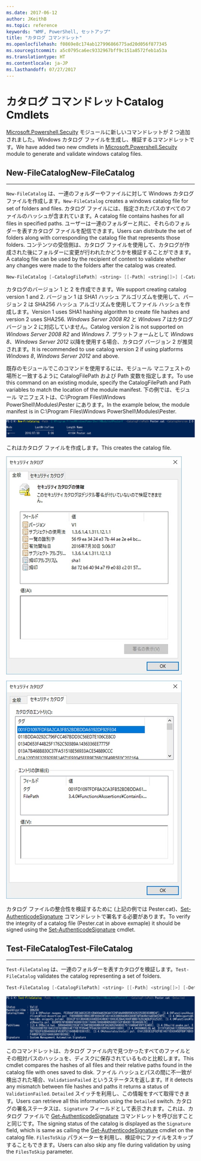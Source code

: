 ```yaml
---
ms.date: 2017-06-12
author: JKeithB
ms.topic: reference
keywords: "WMF, PowerShell, セットアップ"
title: "カタログ コマンドレット"
ms.openlocfilehash: f0869e8c174ab127996866775ad20d056f877345
ms.sourcegitcommit: a5c0795ca6ec9332967bff9c151a8572feb1a53a
ms.translationtype: HT
ms.contentlocale: ja-JP
ms.lasthandoff: 07/27/2017
---
```

# <a name="catalog-cmdlets"></a><span data-ttu-id="a6cc9-103">カタログ コマンドレット</span><span class="sxs-lookup"><span data-stu-id="a6cc9-103">Catalog Cmdlets</span></span>  

<span data-ttu-id="a6cc9-104">[Microsoft.Powershell.Secuity](https://technet.microsoft.com/en-us/library/hh847877.aspx) モジュールに新しいコマンドレットが 2 つ追加されました。Windows カタログ ファイルを生成し、検証するコマンドレットです。</span><span class="sxs-lookup"><span data-stu-id="a6cc9-104">We have added two new cmdlets in [Microsoft.Powershell.Secuity](https://technet.microsoft.com/en-us/library/hh847877.aspx) module to generate and validate windows catalog files.</span></span>  

## <a name="new-filecatalog"></a><span data-ttu-id="a6cc9-105">New-FileCatalog</span><span class="sxs-lookup"><span data-stu-id="a6cc9-105">New-FileCatalog</span></span> 
--------------------------------

<span data-ttu-id="a6cc9-106">`New-FileCatalog` は、一連のフォルダーやファイルに対して Windows カタログ ファイルを作成します。</span><span class="sxs-lookup"><span data-stu-id="a6cc9-106">`New-FileCatalog` creates a windows catalog file for set of folders and files.</span></span> <span data-ttu-id="a6cc9-107">カタログ ファイルには、指定されたパスのすべてのファイルのハッシュが含まれています。</span><span class="sxs-lookup"><span data-stu-id="a6cc9-107">A catalog file contains hashes for all files in specified paths.</span></span> <span data-ttu-id="a6cc9-108">ユーザーは一連のフォルダーと共に、それらのフォルダーを表すカタログ ファイルを配信できます。</span><span class="sxs-lookup"><span data-stu-id="a6cc9-108">Users can distribute the set of folders along with corresponding the catalog file that represents those folders.</span></span> <span data-ttu-id="a6cc9-109">コンテンツの受信側は、カタログ ファイルを使用して、カタログが作成された後にフォルダーに変更が行われたかどうかを検証することができます。</span><span class="sxs-lookup"><span data-stu-id="a6cc9-109">A catalog file can be used by the recipient of content to validate whether any changes were made to the folders after the catalog was created.</span></span>    

```powershell
New-FileCatalog [-CatalogFilePath] <string> [[-Path] <string[]>] [-CatalogVersion <int>] [-WhatIf] [-Confirm] [<CommonParameters>]
```
<span data-ttu-id="a6cc9-110">カタログのバージョン 1 と 2 を作成できます。</span><span class="sxs-lookup"><span data-stu-id="a6cc9-110">We support creating catalog version 1 and 2.</span></span> <span data-ttu-id="a6cc9-111">バージョン 1 は SHA1 ハッシュ アルゴリズムを使用して、バージョン 2 は SHA256 ハッシュ アルゴリズムを使用してファイル ハッシュを作成します。</span><span class="sxs-lookup"><span data-stu-id="a6cc9-111">Version 1 uses SHA1 hashing algorithm to create file hashes and version 2 uses SHA256.</span></span> <span data-ttu-id="a6cc9-112">*Windows Server 2008 R2* と *Windows 7* はカタログ バージョン 2 に対応していません。</span><span class="sxs-lookup"><span data-stu-id="a6cc9-112">Catalog version 2 is not supported on *Windows Server 2008 R2* and *Windows 7*.</span></span> <span data-ttu-id="a6cc9-113">プラットフォームとして *Windows 8*、*Windows Server 2012* 以降を使用する場合、カタログ バージョン 2 が推奨されます。</span><span class="sxs-lookup"><span data-stu-id="a6cc9-113">It is recommended to use catalog version 2 if using platforms *Windows 8*, *Windows Server 2012* and above.</span></span>  

<span data-ttu-id="a6cc9-114">既存のモジュールでこのコマンドを使用するには、モジュール マニフェストの場所と一致するように CatalogFilePath および Path 変数を指定します。</span><span class="sxs-lookup"><span data-stu-id="a6cc9-114">To use this command on an existing module, specify the CatalogFilePath and Path variables to match the location of the module manifest.</span></span> <span data-ttu-id="a6cc9-115">下の例では、モジュール マニフェストは、C:\Program Files\Windows PowerShell\Modules\Pester にあります。</span><span class="sxs-lookup"><span data-stu-id="a6cc9-115">In the example below, the module manifest is in C:\Program Files\Windows PowerShell\Modules\Pester.</span></span> 

![](../images/NewFileCatalog.jpg)

<span data-ttu-id="a6cc9-116">これはカタログ ファイルを作成します。</span><span class="sxs-lookup"><span data-stu-id="a6cc9-116">This creates the catalog file.</span></span> 

![](../images/CatalogFile1.jpg)  

![](../images/CatalogFile2.jpg) 

<span data-ttu-id="a6cc9-117">カタログ ファイルの整合性を検証するために (上記の例では Pester.cat)、[Set-AuthenticodeSignature](https://technet.microsoft.com/library/hh849819.aspx) コマンドレットで署名する必要があります。</span><span class="sxs-lookup"><span data-stu-id="a6cc9-117">To verify the integrity of a catalog file (Pester.cat in above exmaple) it should be signed using the [Set-AuthenticodeSignature](https://technet.microsoft.com/library/hh849819.aspx) cmdlet.</span></span>   


## <a name="test-filecatalog"></a><span data-ttu-id="a6cc9-118">Test-FileCatalog</span><span class="sxs-lookup"><span data-stu-id="a6cc9-118">Test-FileCatalog</span></span> 
--------------------------------

<span data-ttu-id="a6cc9-119">`Test-FileCatalog` は、一連のフォルダーを表すカタログを検証します。</span><span class="sxs-lookup"><span data-stu-id="a6cc9-119">`Test-FileCatalog` validates the catalog representing a set of folders.</span></span> 

```powershell
Test-FileCatalog [-CatalogFilePath] <string> [[-Path] <string[]>] [-Detailed] [-FilesToSkip <string[]>] [-WhatIf] [-Confirm] [<CommonParameters>]
```

![](../images/TestFileCatalog.jpg)

<span data-ttu-id="a6cc9-120">このコマンドレットは、カタログ ファイル内で見つかったすべてのファイルとその相対パスのハッシュを、ディスクに保存されているものと比較します。</span><span class="sxs-lookup"><span data-stu-id="a6cc9-120">This cmdlet compares the hashes of all files and their relative paths found in the catalog file with ones saved to disk.</span></span> <span data-ttu-id="a6cc9-121">ファイル ハッシュとパスの間に不一致が検出された場合、`ValidationFailed` というステータスを返します。</span><span class="sxs-lookup"><span data-stu-id="a6cc9-121">If it detects any mismatch between file hashes and paths it returns a status of `ValidationFailed`.</span></span> <span data-ttu-id="a6cc9-122">`Detailed` スイッチを利用し、この情報をすべて取得できます。</span><span class="sxs-lookup"><span data-stu-id="a6cc9-122">Users can retrieve all this information using the `Detailed` switch.</span></span> <span data-ttu-id="a6cc9-123">カタログの署名ステータスは、`Signature` フィールドとして表示されます。これは、カタログ ファイルで [Get-AuthenticodeSignature](https://technet.microsoft.com/en-us/library/hh849805.aspx) コマンドレットを呼び出すことと同じです。</span><span class="sxs-lookup"><span data-stu-id="a6cc9-123">The signing status of the catalog is displayed as the `Signature` field, which is same as calling the [Get-AuthenticodeSignature](https://technet.microsoft.com/en-us/library/hh849805.aspx) cmdlet on the catalog file.</span></span> <span data-ttu-id="a6cc9-124">`FilesToSkip` パラメーターを利用し、検証中にファイルをスキップすることもできます。</span><span class="sxs-lookup"><span data-stu-id="a6cc9-124">Users can also skip any file during validation by using the `FilesToSkip` parameter.</span></span> 

